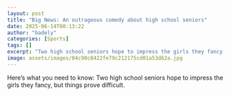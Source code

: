 ```yaml
---
layout: post
title: "Big News: An outrageous comedy about high school seniors"
date: 2025-06-14T00:13:22
author: "badely"
categories: [Sports]
tags: []
excerpt: "Two high school seniors hope to impress the girls they fancy, but things prove difficult."
image: assets/images/04c90c8422fe79c212175cd01a53d62a.jpg
---
```


Here’s what you need to know: Two high school seniors hope to impress the girls they fancy, but things prove difficult.

